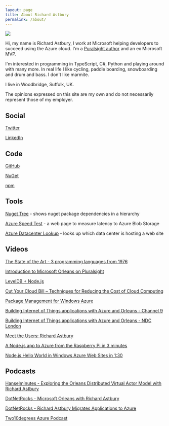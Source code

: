 ```yaml
---
layout: page
title: About Richard Astbury
permalink: /about/
---
```


![](/images/me.jpg)

Hi, my name is Richard Astbury, I work at Microsoft helping developers to succeed using the Azure cloud. I'm a [Puralsight author](http://www.pluralsight.com/courses/microsoft-orleans-introduction) and an ex Microsoft MVP.

I'm interested in programming in TypeScript, C#, Python and playing around with many more. In real life I like cycling, paddle boarding, snowboarding and drum and bass. I don't like marmite.

I live in Woodbridge, Suffolk, UK.

The opinions expressed on this site are my own and do not necessarily represent those of my employer.

## Social

[Twitter](https://twitter.com/richorama)

[LinkedIn](http://www.linkedin.com/profile/view?id=13912500)

## Code

[GitHub](https://github.com/richorama)

[NuGet](http://www.nuget.org/profiles/richorama/)

[npm](https://npmjs.org/~richard.astbury)

## Tools

[Nuget Tree](https://github.com/richorama/nuget-tree) - shows nuget package dependencies in a hierarchy

[Azure Speed Test](http://azurespeedtest.azurewebsites.net/) - a web page to measure latency to Azure Blob Storage

[Azure Datacenter Lookup](http://azurelookup.azurewebsites.net/) - looks up which data center is hosting a web site

## Videos

[The State of the Art - 3 programming languages from 1976](http://www.infoq.com/presentations/3-languages-future)

[Introduction to Microsoft Orleans on Pluralsight](http://www.pluralsight.com/courses/microsoft-orleans-introduction)

[LevelDB + Node.js](https://www.infoq.com/presentations/leveldb-nodejs)

[Cut Your Cloud Bill – Techniques for Reducing the Cost of Cloud Computing](http://www.infoq.com/presentations/cloud-infrastructure-cost)

[Package Management for Windows Azure](http://www.infoq.com/presentations/Package-Management-Windows-Azure)

[Building Internet of Things applications with Azure and Orleans - Channel 9](http://channel9.msdn.com/Events/cloudday/Microsoft-Cloud-Day-2014/Building-Internet-of-Things-applications-with-Azure-and-Orleans)

[Building Internet of Things applications with Azure and Orleans - NDC London](https://vimeo.com/113730934)

[Meet the Users: Richard Astbury](http://channel9.msdn.com/Events/cloudday/Microsoft-Cloud-Day-2014-Meet-the-Users/Meet-the-Users-Richard-Astbury-Azure-MVP-Sr-Consultant-Two10Degrees)

[A Node.js app to Azure from the Raspberry Pi in 3 minutes](http://www.youtube.com/watch?v=eg4DXSvl2Us)

[Node.js Hello World in Windows Azure Web Sites in 1:30](https://www.youtube.com/watch?v=UlG-mGSqkaI)

## Podcasts

[Hanselminutes - Exploring the Orleans Distributed Virtual Actor Model with Richard Astbury](http://hanselminutes.com/536/exploring-the-orleans-distributed-virtual-actor-model-with-richard-astbury)

[DotNetRocks - Microsoft Orleans with Richard Astbury](https://www.dotnetrocks.com/?show=969)

[DotNetRocks - Richard Astbury Migrates Applications to Azure](https://www.dotnetrocks.com/?show=837)

[Two10degrees Azure Podcast](http://azurecast.blogspot.co.uk/)
